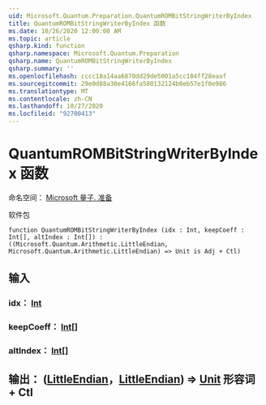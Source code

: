 ```yaml
---
uid: Microsoft.Quantum.Preparation.QuantumROMBitStringWriterByIndex
title: QuantumROMBitStringWriterByIndex 函数
ms.date: 10/26/2020 12:00:00 AM
ms.topic: article
qsharp.kind: function
qsharp.namespace: Microsoft.Quantum.Preparation
qsharp.name: QuantumROMBitStringWriterByIndex
qsharp.summary: ''
ms.openlocfilehash: cccc18a14aa6870dd29de5001a5cc184ff28eaaf
ms.sourcegitcommit: 29e0d88a30e4166fa580132124b0eb57e1f0e986
ms.translationtype: MT
ms.contentlocale: zh-CN
ms.lasthandoff: 10/27/2020
ms.locfileid: "92700413"
---
```

# <a name="quantumrombitstringwriterbyindex-function"></a>QuantumROMBitStringWriterByIndex 函数

命名空间： [Microsoft 量子. 准备](xref:Microsoft.Quantum.Preparation)

软件包 [](https://nuget.org/packages/)




```qsharp
function QuantumROMBitStringWriterByIndex (idx : Int, keepCoeff : Int[], altIndex : Int[]) : ((Microsoft.Quantum.Arithmetic.LittleEndian, Microsoft.Quantum.Arithmetic.LittleEndian) => Unit is Adj + Ctl)
```


## <a name="input"></a>输入

### <a name="idx--int"></a>idx： [Int](xref:microsoft.quantum.lang-ref.int)




### <a name="keepcoeff--int"></a>keepCoeff： [Int](xref:microsoft.quantum.lang-ref.int)[]




### <a name="altindex--int"></a>altIndex： [Int](xref:microsoft.quantum.lang-ref.int)[]





## <a name="output--littleendianlittleendian--unit-adj--ctl"></a>输出： ([LittleEndian](xref:Microsoft.Quantum.Arithmetic.LittleEndian)，[LittleEndian](xref:Microsoft.Quantum.Arithmetic.LittleEndian)) => [Unit](xref:microsoft.quantum.lang-ref.unit) 形容词 + Ctl

